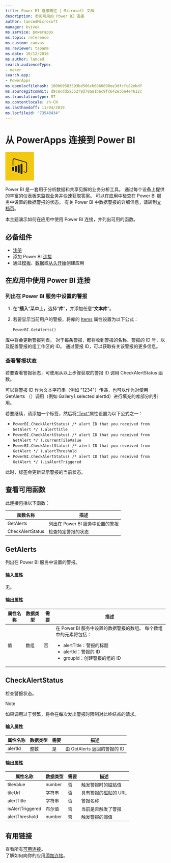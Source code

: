 ```yaml
---
title: Power BI 连接概述 | Microsoft 文档
description: 参阅可用的 Power BI 连接
author: lancedMicrosoft
manager: kvivek
ms.service: powerapps
ms.topic: reference
ms.custom: canvas
ms.reviewer: tapanm
ms.date: 10/12/2016
ms.author: lanced
search.audienceType:
- maker
search.app:
- PowerApps
ms.openlocfilehash: 100b69583593bd506cb6860890ee3dfcfc82ebdf
ms.sourcegitcommit: d9cecdd5a35279d78aa1b6c9fc642e36a4e4612c
ms.translationtype: MT
ms.contentlocale: zh-CN
ms.lasthandoff: 11/04/2019
ms.locfileid: "73540434"
---
```

# <a name="connect-to-power-bi-from-powerapps"></a>从 PowerApps 连接到 Power BI
![Power BI](./media/connection-powerbi/powerbiicon.png)

Power BI 是一套用于分析数据和共享见解的业务分析工具。 通过每个设备上提供的丰富的仪表板来监视业务并快速获取答案。 可以在应用中检查在 Power BI 服务中设置的数据警报的状态。 有关 Power BI 中数据警报的详细信息，请转到[文档页](https://docs.microsoft.com/power-bi/service-set-data-alerts)。

本主题演示如何在应用中使用 Power BI 连接，并列出可用的函数。

## <a name="prerequisites"></a>必备组件
* [注册](https://make.powerapps.com?utm_source=padocs&utm_medium=linkinadoc&utm_campaign=referralsfromdoc)
* 添加 Power BI [连接](https://powerapps.microsoft.com/tutorials/add-manage-connections/)
* 通过[模板](https://powerapps.microsoft.com/tutorials/get-started-test-drive/)、[数据](https://powerapps.microsoft.com/tutorials/get-started-create-from-data/)或[从头开始](https://powerapps.microsoft.com/tutorials/get-started-create-from-blank/)创建应用

## <a name="use-the-power-bi-connection-in-your-app"></a>在应用中使用 Power BI 连接
### <a name="list-the-alerts-that-youve-set-up-in-the-power-bi-service"></a>列出在 Power BI 服务中设置的警报
1. 在“**插入**”菜单上，选择“**库**”，并添加任意“**文本库**”。
2. 若要显示当前用户的警报，将库的 [Items](../controls/properties-core.md) 属性设置为以下公式：

   `PowerBI.GetAlerts()`

库中将会更新警报列表。 对于每条警报，都将收到警报的名称、警报的 ID 号，以及配置警报的组工作区的 ID。 通过警报 ID，可以获取有关该警报的更多信息。

### <a name="view-the-status-of-an-alert"></a>查看警报状态
若要查看警报状态，可使用从以上步骤获取的警报 ID 调用 CheckAlertStatus 函数。

可以将警报 ID 作为文本字符串（例如 "1234"）传递，也可以作为对使用 GetAlerts （）调用（例如 Gallery1.selected alertId）进行填充的库部分的引用。

若要继续，请添加一个标签，然后将[“Text”](../controls/properties-core.md)属性设置为以下公式之一：

* `PowerBI.CheckAlertStatus( /* alert ID that you received from GetAlert */ ).alertTitle`
* `PowerBI.CheckAlertStatus( /* alert ID that you received from GetAlert */ ).currentTileValue`
* `PowerBI.CheckAlertStatus( /* alert ID that you received from GetAlert */ ).alertThreshold`
* `PowerBI.CheckAlertStatus( /* alert ID that you received from GetAlert */ ).isAlertTriggered`

此时，标签会更新显示警报的当前状态。

## <a name="view-the-available-functions"></a>查看可用函数
此连接包括以下函数：

| 函数名称 | 描述 |
| --- | --- |
| GetAlerts |列出在 Power BI 服务中设置的警报 |
| CheckAlertStatus |检查特定警报的状态 |

## <a name="getalerts"></a>GetAlerts
列出在 Power BI 服务中设置的警报。

#### <a name="input-properties"></a>输入属性
无。

#### <a name="output-properties"></a>输出属性

| 属性名称 | 数据类型 | 需要 | 描述 |
| --- | --- | --- | --- |
| 值 |数组 |否 |在 Power BI 服务中设置的数据警报的数组。 每个数组中的元素将包括： <ul><li>alertTitle：警报的标题</li><li>alertId：警报的 ID</li><li>groupId：创建警报的组的 ID</li></ul> |

## <a name="checkalertstatus"></a>CheckAlertStatus
检查警报状态。

> [!NOTE]
> 如果调用过于频繁，将会在每次发出警报时限制对此终结点的请求。

#### <a name="input-properties"></a>输入属性

| 属性名称 | 数据类型 | 需要 | 描述 |
| --- | --- | --- | --- |
| alertId |整数 |是 |由 GetAlerts 返回的警报的 ID |

#### <a name="output-properties"></a>输出属性

| 属性名称 | 数据类型 | 需要 | 描述 |
| --- | --- | --- | --- |
| tileValue |number |否 |触发警报时的磁贴值 |
| tileUrl |字符串 |否 |具有警报的磁贴的 URL |
| alertTitle |字符串 |否 |警报名称 |
| isAlertTriggered |布尔值 |否 |当前是否触发了警报 |
| alertThreshold |number |否 |触发警报的阈值 |

## <a name="helpful-links"></a>有用链接
查看所有[可用连接](../connections-list.md)。  
了解如何向你的应用[添加连接](../add-manage-connections.md)。

